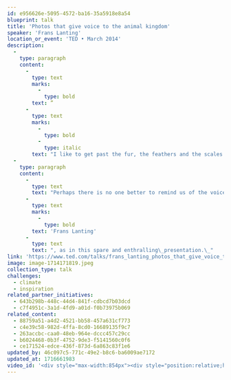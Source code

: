 ```yaml
---
id: e956626e-5095-4572-ba16-35a5918e8a54
blueprint: talk
title: 'Photos that give voice to the animal kingdom'
speaker: 'Frans Lanting'
location_or_event: 'TED • March 2014'
description:
  -
    type: paragraph
    content:
      -
        type: text
        marks:
          -
            type: bold
        text: ”
      -
        type: text
        marks:
          -
            type: bold
          -
            type: italic
        text: "I like to get past the fur, the feathers and the scales. I like to get under the skin.”\_\_"
  -
    type: paragraph
    content:
      -
        type: text
        text: "Perhaps there is no one better to remind us of the voice of animals than Dutch wildlife photographer\_"
      -
        type: text
        marks:
          -
            type: bold
        text: 'Frans Lanting'
      -
        type: text
        text: ", as in this spare and enthralling\_presentation.\_"
link: 'https://www.ted.com/talks/frans_lanting_photos_that_give_voice_to_the_animal_kingdom?referrer=playlist-close_up_and_personal&language=en'
image: image-1714171819.jpeg
collection_type: talk
challenges:
  - climate
  - inspiration
related_partner_initiatives:
  - 643b298b-448c-44d4-841f-cdbcd7b03dcd
  - c7f4951c-3a1d-4fd9-a01d-f0b73975b069
related_content:
  - 88759a51-a4d2-4521-bb58-457a631cf773
  - c4e39c58-982d-4ffa-8cd0-16689135f9c7
  - 263accbc-caa0-48eb-964e-dccc457c29cc
  - b6024468-0b3f-4752-9de3-f5141560c0f6
  - ce171524-edce-436f-873d-6a863c83f1e6
updated_by: 46c097c5-771c-49e2-b8c6-ba6009ae7172
updated_at: 1716661983
video_id: '<div style="max-width:854px"><div style="position:relative;height:0;padding-bottom:56.25%"><iframe src="https://embed.ted.com/talks/lang/en/frans_lanting_photos_that_give_voice_to_the_animal_kingdom" width="854" height="480" style="position:absolute;left:0;top:0;width:100%;height:100%" frameborder="0" scrolling="no" allowfullscreen></iframe></div></div>'
---
```

